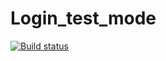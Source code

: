 # Login_test_mode
[![Build status](https://ci.appveyor.com/api/projects/status/l6rrp7vbqpwk31b5?svg=true)](https://ci.appveyor.com/project/Lyuda-Ostroumova/login-test-mode)

